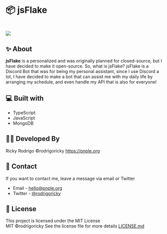 # 📦 jsFlake

<h1>
  <img src="https://i.imgur.com/qVp1N9y.png">
</h1>


## ✨ About

**jsFlake** is a personalized and was originally planned for closed-source, but I have decided to make it open-source. So, what is jsFlake? jsFlake is a Discord Bot that was for being my personal assistant, since I use Discord a lot, I have decided to make a bot that can assist me with my daily life by arranging my schedule, and even handle my API that is also for everyone!

## 💻 Built with

- TypeScript
- JavaScript
- MongoDB

## 👨‍💻 Developed By

Ricky Rodrigo
©rodrigoricky 
https://pnple.org

## 💬 Contact

If you want to contact me, leave a message via email or Twitter

- Email - <hello@pnple.org>
- Twitter - [@rodrigoricky](https://twitter.com/rodrigorickyph)

## 📜 License

This project is licensed under the MIT License  
MIT ©rodrigoricky
See the license file for more details [LICENSE.md](https://github.com/rodrigoricky/jsflake/blob/main/LICENSE)
